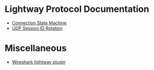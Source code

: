 # Lightway Protocol Documentation

* [Connection State Machine](connection_state_machine.md)
* [UDP Session ID Rotation](udp_session_id.md)

# Miscellaneous

* [Wireshark lightway plugin](wireshark.md)

